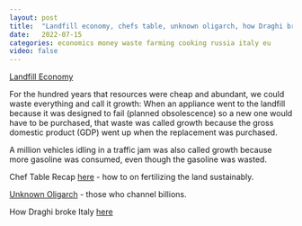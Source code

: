 ```yaml
---
layout: post
title:  "Landfill economy, chefs table, unknown oligarch, how Draghi broke Italy"
date:   2022-07-15
categories: economics money waste farming cooking russia italy eu
video: false
---
```


[Landfill Economy](//www.zerohedge.com/economics/landfill-economy)

For the hundred years that resources were cheap and abundant, we could waste everything and call it growth: When an appliance went to the landfill because it was designed to fail (planned obsolescence) so a new one would have to be purchased, that waste was called growth because the gross domestic product (GDP) went up when the replacement was purchased.

A million vehicles idling in a traffic jam was also called growth because more gasoline was consumed, even though the gasoline was wasted.

Chef Table Recap [here](//www.eater.com/2018/9/28/17200092/chefs-table-dan-barber-recap-season-1-episode-2) - how to on fertilizing the land sustainably.

[Unknown Oligarch](//im1776.com/2022/06/17/the-unknown-oligarch/) - those who channel billions.

How Draghi broke Italy [here](//www.zerohedge.com/geopolitical/how-mario-draghi-broke-italy)